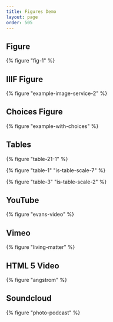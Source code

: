 ```yaml
---
title: Figures Demo
layout: page
order: 505
---
```


## Figure

{% figure "fig-1" %}

## IIIF Figure

{% figure "example-image-service-2" %}

## Choices Figure

{% figure "example-with-choices" %}

## Tables

{% figure "table-21-1" %}

{% figure "table-1" "is-table-scale-7" %}

{% figure "table-3" "is-table-scale-2" %}

## YouTube

{% figure "evans-video" %}

## Vimeo

{% figure "living-matter" %}

## HTML 5 Video

{% figure "angstrom" %}

## Soundcloud

{% figure "photo-podcast" %}
